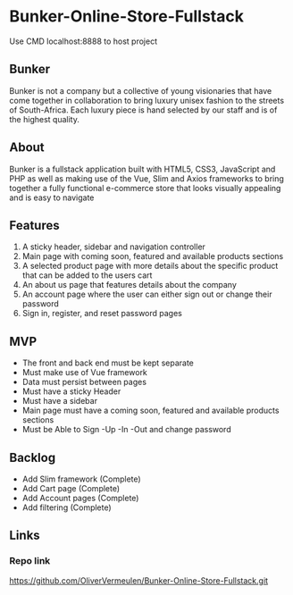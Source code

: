 # Bunker-Online-Store-Fullstack

Use CMD localhost:8888 to host project

## Bunker

Bunker is not a company but a collective of young visionaries that have come together in collaboration to bring luxury unisex fashion to the streets of South-Africa. Each luxury piece is hand selected by our staff and is of the highest quality.

## About 

Bunker is a fullstack application built with HTML5, CSS3, JavaScript and PHP as well as making use of the Vue, Slim and Axios frameworks to bring together a fully functional e-commerce store that looks visually appealing and is easy to navigate

## Features

1. A sticky header, sidebar and navigation controller
2. Main page with coming soon, featured and available products sections
3. A selected product page with more details about the specific product that can be added to the users cart
4. An about us page that features details about the company
5. An account page where the user can either sign out or change their password
6. Sign in, register, and reset password pages

## MVP

- The front and back end must be kept separate
- Must make use of Vue framework
- Data must persist between pages
- Must have a sticky Header
- Must have a sidebar
- Main page must have a coming soon, featured and available products sections
- Must be Able to Sign -Up -In -Out and change password


## Backlog

- Add Slim framework (Complete)
- Add Cart page (Complete)
- Add Account pages (Complete)
- Add filtering (Complete)

## Links

### Repo link

https://github.com/OliverVermeulen/Bunker-Online-Store-Fullstack.git